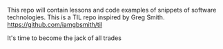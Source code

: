This repo will contain lessons and code examples of snippets of software technologies. 
This is a TIL repo inspired by Greg Smith. https://github.com/iamgbsmith/til

It's time to become the jack of all trades